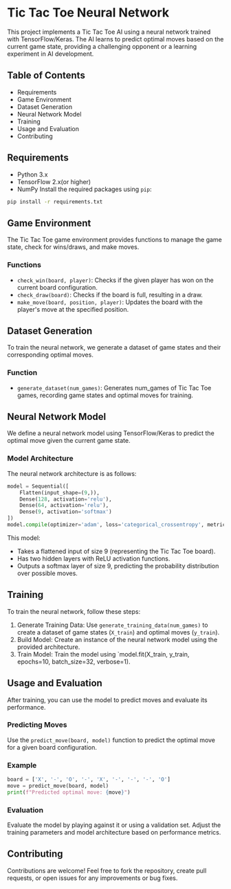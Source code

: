 # Tic Tac Toe Neural Network
This project implements a Tic Tac Toe AI using a neural network trained with TensorFlow/Keras. The AI learns to predict optimal moves based on the current game state, providing a challenging opponent or a learning experiment in AI development.
## Table of Contents
- Requirements
- Game Environment
- Dataset Generation
- Neural Network Model
- Training
- Usage and Evaluation
- Contributing
## Requirements
- Python 3.x
- TensorFlow 2.x(or higher)
- NumPy
Install the required packages using `pip`:
```bash
pip install -r requirements.txt
```
## Game Environment
The Tic Tac Toe game environment provides functions to manage the game state, check for wins/draws, and make moves.
### Functions
- `check_win(board, player)`: Checks if the given player has won on the current board configuration.
- `check_draw(board)`: Checks if the board is full, resulting in a draw.
- `make_move(board, position, player)`: Updates the board with the player's move at the specified position.
## Dataset Generation
To train the neural network, we generate a dataset of game states and their corresponding optimal moves.
### Function
- `generate_dataset(num_games)`: Generates num_games of Tic Tac Toe games, recording game states and optimal moves for training.
## Neural Network Model
We define a neural network model using TensorFlow/Keras to predict the optimal move given the current game state.
### Model Architecture
The neural network architecture is as follows:
```python
model = Sequential([
    Flatten(input_shape=(9,)),
    Dense(128, activation='relu'),
    Dense(64, activation='relu'),
    Dense(9, activation='softmax')
])
model.compile(optimizer='adam', loss='categorical_crossentropy', metrics=['accuracy'])
```
This model:

- Takes a flattened input of size 9 (representing the Tic Tac Toe board).
- Has two hidden layers with ReLU activation functions.
- Outputs a softmax layer of size 9, predicting the probability distribution over possible moves.
## Training
To train the neural network, follow these steps:
1. Generate Training Data: Use `generate_training_data(num_games)` to create a dataset of game states (`X_train`) and optimal moves (`y_train`).
2. Build Model: Create an instance of the neural network model using the provided architecture.
3. Train Model: Train the model using `model.fit(X_train, y_train, epochs=10, batch_size=32, verbose=1).
## Usage and Evaluation
After training, you can use the model to predict moves and evaluate its performance.
### Predicting Moves
Use the `predict_move(board, model)` function to predict the optimal move for a given board configuration.
### Example
```python
board = ['X', '-', 'O', '-', 'X', '-', '-', '-', 'O']
move = predict_move(board, model)
print(f"Predicted optimal move: {move}")
```
### Evaluation
Evaluate the model by playing against it or using a validation set. Adjust the training parameters and model architecture based on performance metrics.
## Contributing
Contributions are welcome! Feel free to fork the repository, create pull requests, or open issues for any improvements or bug fixes.
